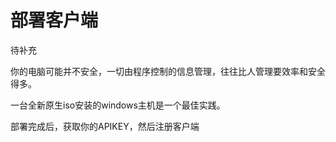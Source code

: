 # 部署客户端

待补充

你的电脑可能并不安全，一切由程序控制的信息管理，往往比人管理要效率和安全得多。

一台全新原生iso安装的windows主机是一个最佳实践。

部署完成后，获取你的APIKEY，然后注册客户端

